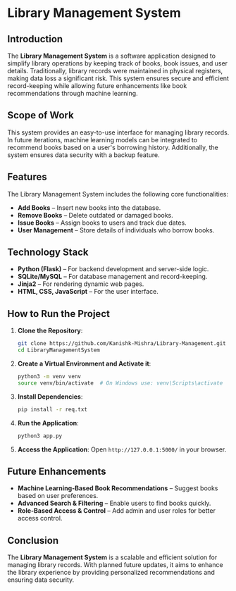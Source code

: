 # Library Management System

## Introduction
The **Library Management System** is a software application designed to simplify library operations by keeping track of books, book issues, and user details. Traditionally, library records were maintained in physical registers, making data loss a significant risk. This system ensures secure and efficient record-keeping while allowing future enhancements like book recommendations through machine learning.

## Scope of Work
This system provides an easy-to-use interface for managing library records. In future iterations, machine learning models can be integrated to recommend books based on a user's borrowing history. Additionally, the system ensures data security with a backup feature.

## Features
The Library Management System includes the following core functionalities:

- **Add Books** – Insert new books into the database.
- **Remove Books** – Delete outdated or damaged books.
- **Issue Books** – Assign books to users and track due dates.
- **User Management** – Store details of individuals who borrow books.

## Technology Stack
- **Python (Flask)** – For backend development and server-side logic.
- **SQLite/MySQL** – For database management and record-keeping.
- **Jinja2** – For rendering dynamic web pages.
- **HTML, CSS, JavaScript** – For the user interface.

## How to Run the Project

1. **Clone the Repository**:
   ```sh
   git clone https://github.com/Kanishk-Mishra/Library-Management.git
   cd LibraryManagementSystem
   ```

2. **Create a Virtual Environment and Activate it**:
   ```sh
   python3 -m venv venv
   source venv/bin/activate  # On Windows use: venv\Scripts\activate
   ```

3. **Install Dependencies**:
   ```sh
   pip install -r req.txt
   ```

4. **Run the Application**:
   ```sh
   python3 app.py
   ```

5. **Access the Application**:
   Open `http://127.0.0.1:5000/` in your browser.

## Future Enhancements
- **Machine Learning-Based Book Recommendations** – Suggest books based on user preferences.
- **Advanced Search & Filtering** – Enable users to find books quickly.
- **Role-Based Access & Control** – Add admin and user roles for better access control.

## Conclusion
The **Library Management System** is a scalable and efficient solution for managing library records. With planned future updates, it aims to enhance the library experience by providing personalized recommendations and ensuring data security.
